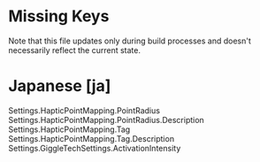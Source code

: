 # Missing Keys
Note that this file updates only during build processes and doesn't necessarily reflect the current state.

# Japanese [ja]
Settings.HapticPointMapping.PointRadius  
Settings.HapticPointMapping.PointRadius.Description  
Settings.HapticPointMapping.Tag  
Settings.HapticPointMapping.Tag.Description  
Settings.GiggleTechSettings.ActivationIntensity  

